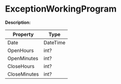 # ExceptionWorkingProgram

**Description:** 

| Property | Type |
|---|---|
| Date | DateTime |
| OpenHours | int? |
| OpenMinutes | int? |
| CloseHours | int? |
| CloseMinutes | int? |


